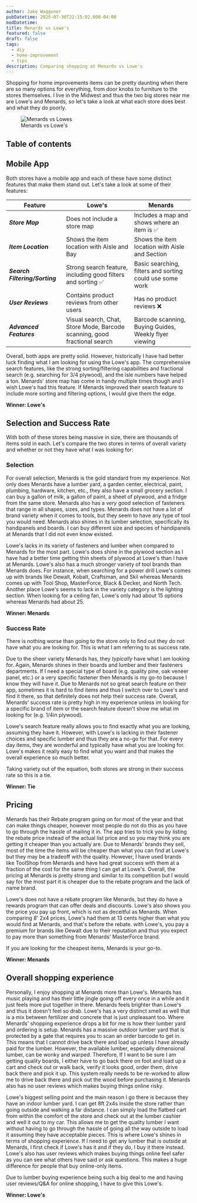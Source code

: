 ```yaml
---
author: Jake Waggoner
pubDatetime: 2025-07-30T22:15:02.000-04:00
modDatetime:
title: Menards vs Lowe's
featured: false
draft: false
tags:
  - diy
  - home-improvement
  - tips
description: Comparing shopping at Menards vs Lowe's
---
```


Shopping for home improvements items can be pretty daunting when there are so many options for everything, from door knobs to furniture to the stores themselves. I live in the Midwest and thus the two big stores near me are Lowe's and Menards, so let's take a look at what each store does best and what they do poorly.

<figure>
  <img src="/assets/menardsVsLowes.png" alt="Menards vs Lowes" />
  <figcaption class="text-center">Menards vs Lowe's</figcaption>
</figure>

## Table of contents

## Mobile App

Both stores have a mobile app and each of these have some distinct features that make them stand out. Let's take a look at some of their features:

| Feature                        | Lowe's                                                                    | Menards                                                  |
| ------------------------------ | ------------------------------------------------------------------------- | -------------------------------------------------------- |
| **_Store Map_**                | Does not include a store map                                              | Includes a map and shows where an item is ✅             |
| **_Item Location_**            | Shows the item location with Aisle and Bay                                | Shows the item location with Aisle and Section           |
| **_Search Filtering/Sorting_** | Strong search feature, including good filters and sorting ✅              | Basic searching, filters and sorting could use some work |
| **_User Reviews_**             | Contains product reviews from other users                                 | Has no product reviews ❌                                |
| **_Advanced Features_**        | Visual search, Chat, Store Mode, Barcode scanning, good fractional search | Barcode scanning, Buying Guides, Weekly flyer viewing    |

Overall, both apps are pretty solid. However, historically I have had better luck finding what I am looking for using the Lowe's app. The comprehensive search features, like the strong sorting/filtering capabilities and fractional search (e.g. searching for 3/4 plywood), and the isle numbers have helped a ton. Menards' store map has come in handy multiple times though and I wish Lowe's had this feature. If Menards improved their search feature to include more sorting and filtering options, I would give them the edge.

**Winner: Lowe's**

## Selection and Success Rate

With both of these stores being massive in size, there are thousands of items sold in each. Let's compare the two stores in terms of overall variety and whether or not they have what I was looking for:

### Selection

For overall selection, Menards is the gold standard from my experience. Not only does Menards have a lumber yard, a garden center, electrical, paint, plumbing, hardware, kitchen, etc., they also have a small grocery section. I can buy a gallon of milk, a gallon of paint, a sheet of plywood, and a fridge from the same store. Menards also has a _very_ good selection of fasteners that range in all shapes, sizes, and types. Menards does not have a lot of brand variety when it comes to tools, but they seem to have any type of tool you would need. Menards also shines in its lumber selection, specifically its handipanels and boards. I can buy different size and species of handipanels at Menards that I did not even know existed.

Lowe's lacks in its variety of fasteners and lumber when compared to Menards for the most part. Lowe's does shine in the plywood section as I have had a better time getting thin sheets of plywood at Lowe's than I have at Menards. Lowe's also has a much stronger variety of tool brands than Menards does. For instance, when searching for a power drill Lowe's comes up with brands like Dewalt, Kobalt, Craftsman, and Skil whereas Menards comes up with Tool Shop, MasterForce, Black & Decker, and North Tech. Another place Lowe's seems to lack in the variety category is the lighting section. When looking for a ceiling fan, Lowe's only had about 15 options whereas Menards had about 25.

**Winner: Menards**

### Success Rate

There is nothing worse than going to the store only to find out they do not have what you are looking for. This is what I am referring to as success rate.

Due to the sheer variety Menards has, they _typically_ have what I am looking for. Again, Menards shines in their boards and lumber and their fasteners departments. If I need a special type of board (e.g. quality pine, oak veneer panel, etc.) or a very specific fastener then Menards is my go-to because I know they will have it. Due to Menards not so great search feature on their app, sometimes it is hard to find items and thus I switch over to Lowe's and find it there, so that definitely does not help their success rate. Overall, Menards' success rate is pretty high in my experience unless im looking for a specific brand of item or the search feature doesn't show me what im looking for (e.g. 1/4in plywood).

Lowe's search feature really allows you to find exactly what you are looking, assuming they have it. However, with Lowe's is lacking in their fastener choices and specific lumber and thus they are a no-go for that. For every day items, they are wonderful and typically have what you are looking for. Lowe's makes it really easy to find what you want and that makes the overall experience so much better.

Taking variety out of the equation, both stores are strong in their success rate so this is a tie.

**Winner: Tie**

## Pricing

Menards has their Rebate program going on for most of the year and that can make things cheaper, however most people do not do this as you have to go through the hassle of mailing it in. The app tries to trick you by listing the rebate price instead of the actual list price and so you may think you are getting it cheaper than you actually are. Due to Menards' brands they sell, most of the time the items will be cheaper than what you can find at Lowe's but they may be a tradeoff with the quality. However, I have used brands like ToolShop from Menards and have had great success with them at a fraction of the cost for the same thing I can get at Lowe's. Overall, the pricing at Menards is pretty strong and similar to its competition but I would say for the most part it is cheaper due to the rebate program and the lack of name brand.

Lowe's does not have a rebate program like Menards, but they do have a rewards program that can offer deals and discounts. Lowe's also shows you the price you pay up front, which is not as deceitful as Menards. When comparing 8' 2x4 prices, Lowe's had them at 13 cents higher than what you would find at Menards, and that's before the rebate. with Lowe's, you pay a premium for brands like Dewalt due to their reputation and thus you expect to pay more than something from Menards' MasterForce brand.

If you are looking for the cheapest items, Menards is your go-to.

**Winner: Menards**

## Overall shopping experience

Personally, I enjoy shopping at Menards more than Lowe's. Menards has music playing and has their little jingle going off every once in a while and it just feels more put together in there. Menards feels brighter than Lowe's and thus it doesn't feel so drab. Lowe's has a very distinct smell as well that is a mix between fertilizer and concrete that is just unpleasant too. Where Menards' shopping experience drops a bit for me is how their lumber yard and ordering is setup. Menards has a massive outdoor lumber yard that is protected by a gate that requires you to scan an order barcode to get in. This means that I cannot drive back there and load up unless I have already paid for the lumber. However, the available lumber, especially dimensional lumber, can be wonky and warped. Therefore, If I want to be sure I am getting quality boards, I either have to go back there on foot and load up a cart and check out or walk back, verify it looks good, order them, drive back there and pick it up. This system really needs to be re-worked to allow me to drive back there and pick out the wood before purchasing it. Menards also has no user reviews which makes buying things online risky.

Lowe's biggest selling point and the main reason I go there is because they have an indoor lumber yard. I can get 8ft 2x4s inside the store rather than going outside and walking a far distance. I can simply load the flatbed cart from within the comfort of the store and check out at the lumber cashier and well it out to my car. This allows me to get the quality lumber I want without having to go through the hassle of going all the way outside to load it assuming they have acceptable pieces. This is where Lowe's shines in terms of shopping experience. If I need to get any lumber that is outside at Menards, I first check if Lowe's has it and if they do, I buy it there instead. Lowe's also has user reviews which makes buying things online feel safer as you can see what others have said or ask questions. This makes a huge difference for people that buy online-only items.

Due to lumber buying experience being such a big deal to me and having user reviews/Q&A for online shopping, I have to give this Lowe's.

**Winner: Lowe's**
